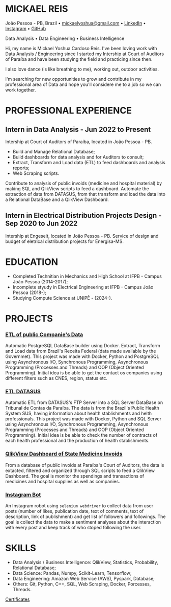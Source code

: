 # MICKAEL REIS
João Pessoa - PB, Brazil • mickaelyoshua@gmail.com • [LinkedIn](https://www.linkedin.com/in/mickaelyoshua/) • [Instagram](https://www.instagram.com/mickaelyoshua/) • [GitHub](https://github.com/mickaelyoshua7674)

Data Analysis • Data Engineering • Business Intelligence

Hi, my name is Mickael Yoshua Cardoso Reis. I've been loving work with Data Analysis / Engineering since I started my Intership at Court of Auditors of Paraíba and have been studying the field and practicing since then.

I also love dance (is like breathing to me), working out, outdoor activities.

I'm searching for new opportunities to grow and contribute in my professional area of Data and hope you'll considere me to a job so we can work together.

# PROFESSIONAL EXPERIENCE
## Intern in Data Analysis - Jun 2022 to Present
Intership at Court of Auditors of Paraíba, located in João Pessoa - PB.

* Build and Manage Relational Database;
* Build dashboards for data analysis and for Auditors to consult;
* Extract, Transform and Load data (ETL) to feed dashboards and analysis reports;
* Web Scraping scripts.

Contribute to analysis of public invoids (medicine and hospital material) by making SQL and QlikView scripts to feed a dashboard. Automate the extraction of data from DATASUS, from that transform and load the data into a Relational DataBase and a QlikView Dashboard.

## Intern in Electrical Distribution Projects Design - Sep 2020 to Jun 2022
Intership at Engeselt, located in João Pessoa - PB. Service of design and budget of eletrical distribution projects for Energisa-MS.

# EDUCATION
* Completed Technitian in Mechanics and High School at IFPB - Campus João Pessoa (2014-2017);
* Incomplete styudy in Electrical Engineering at IFPB - Campus João Pessoa (2018-);
* Studying Compute Science at UNIPÊ - (2024-).

# PROJECTS
### [ETL of public Companie's Data](https://github.com/mickaelyoshua7674/etl-cnpjs)
Automatic PostgreSQL DataBase builder using Docker. Extract, Transform and Load data from Brazil's Receita Federal (data made available by the Governmet). This project was made with Docker, Python and PostgreSQL using Asynchronous I/O, Synchronous Programming, Asynchronous Programming (Processes and Threads) and OOP (Object Oriented Programming). Initial idea is be able to get the contact os companies using different filters such as CNES, region, status etc.

### [ETL DATASUS](https://github.com/mickaelyoshua7674/etl-datasus)
Automatic ETL from DATASUS's FTP Server into a SQL Server DataBase on Tribunal de Contas da Paraíba. The data is from the Brazil's Public Health System SUS, having information about health stablishments and helth professionals. This project was made with Docker, Python and SQL Server using Asynchronous I/O, Synchronous Programming, Asynchronous Programming (Processes and Threads) and OOP (Object Oriented Programming). Initial idea is be able to check the number of contracts of each health professional and the production of health stablishments.

### [QlikView Dashboard of State Medicine Invoids](https://github.com/mickaelyoshua7674/qlikview_dashboard_for_medicine_invoids)
From a database of public invoids at Paraíba's Court of Auditors, the data is extacted, filtered and organized through SQL scripts to feed a QlikView Dashboard. The goal is monitor the spendings and transactions of medicines and hospital supplies as well as companies.

### [Instagram Bot](https://github.com/mickaelyoshua7674/insta_feed_data)
An Instagram robot using `selenium webdriver` to collect data from user posts (number of likes, publication date, text of comments, text of description, link of publishment) and get list of followers and followings. The goal is collect the data to make a sentiment analyses about the interaction with every post and keep track of who stoped following the user.

# SKILLS
* Data Analysis / Business Intelligence: QlikView, Statistics, Probability, Relational Database;
* Data Science: Pandas, Numpy, Scikit-Learn, Tensorflow;
* Data Engineering: Amazon Web Service (AWS), Pyspark, Database;
* Others: Git, Python, C++, SQL, Web Scraping, Docker, Porcesses, Threads.

[Certificates](https://www.linkedin.com/in/mickaelyoshua/details/certifications/)
